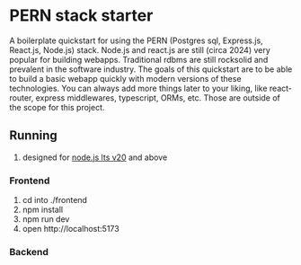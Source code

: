 # PERN stack starter

A boilerplate quickstart for using the PERN (Postgres sql, Express.js, React.js, Node.js) stack.
Node.js and react.js are still (circa 2024) very popular for building webapps. Traditional rdbms are still
rocksolid and prevalent in the software industry. The goals of this quickstart are to be able to
build a basic webapp quickly with modern versions of these technologies.
You can always add more things later to your liking, like react-router,
express middlewares, typescript, ORMs, etc. Those are outside of the scope for this project.

## Running

1. designed for [node.js lts v20](https://nodejs.org/en) and above

### Frontend

1. cd into ./frontend
1. npm install
1. npm run dev
1. open http://localhost:5173

### Backend
